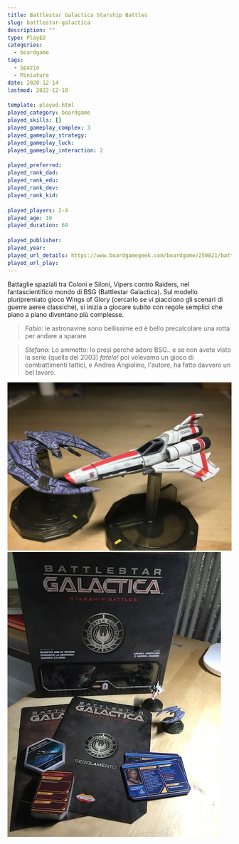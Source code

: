 ```yaml
---
title: Battlestar Galactica Starship Battles
slug: battlestar-galactica
description: ""
type: PlayED
categories:
  - boardgame
tags:
  - Spazio
  - Miniature
date: 2020-12-14
lastmod: 2022-12-18

template: played.html
played_category: boardgame
played_skills: []
played_gameplay_complex: 3
played_gameplay_strategy: 
played_gameplay_luck: 
played_gameplay_interaction: 2

played_preferred: 
played_rank_dad: 
played_rank_edu: 
played_rank_dev: 
played_rank_kid: 

played_players: 2-4
played_age: 10
played_duration: 60

played_publisher: 
played_year: 
played_url_details: https://www.boardgamegeek.com/boardgame/250821/battlestar-galactica-starship-battles-starter-set
played_url_play: 
---
```


Battaglie spaziali tra Coloni e Siloni, Vipers contro Raiders, nel fantascientifico mondo di BSG (Battlestar Galactica).
Sul modello pluripremiato gioco Wings of Glory (cercarlo se vi piacciono gli scenari di guerre aeree classiche), si inizia a giocare subito con regole semplici che piano a piano diventano più complesse.  

> *Fabio:*
> le astronavine sono bellissime ed è bello precalcolare una rotta per andare a sparare

> *Stefano:*
> Lo ammetto: lo presi perché adoro BSG.. e se non avete visto la serie (quella del 2003) *fatelo!* poi volevamo un gioco di combattimenti tattici, e Andrea Angiolino, l'autore, ha fatto davvero un bel lavoro.

![](img/bsg.webp)
![](img/bsg2.webp)
